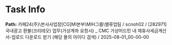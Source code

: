 # Task Info

**Path:** 카페24(주)\본사사업장\[CG]MI본부\MIH그룹\밸류업팀 / scnoh02 / [282971] 국내광고 환불(크리테오) 업무(가상계좌 요청시) _ CMC 가상어드민 내 제휴사세금계산서-업로드 다운로드 받기 (해당 몰의 아이디 검색) / 2025-08-01_00-00-00

